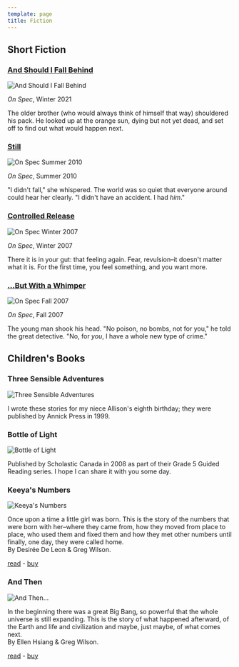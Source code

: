 ```yaml
---
template: page
title: Fiction
---
```


<h2>Short Fiction</h2>

<div class="row">
  <div class="col-3">
    <div class="card">
      <h3><a href="@root/fiction/fall-behind/">And Should I Fall Behind</a></h3>
      <p><img class="image" src="@root/files/fiction/on-spec-winter-2021.jpg" alt="And Should I Fall Behind"></p>
      <p><em>On Spec</em>, Winter 2021</p>
      <p>
        The older brother (who would always think of himself that way)
        shouldered his pack.
        He looked up at the orange sun,
        dying but not yet dead,
        and set off to find out what would happen next.
      </p>
    </div>
  </div>
  <div class="col-3">
    <div class="card">
      <h3><a href="@root/fiction/still-short/">Still</a></h3>
      <p><img class="image" src="@root/files/fiction/on-spec-summer-2010.png" alt="On Spec Summer 2010"></p>
      <p><em>On Spec</em>, Summer 2010</p>
      <p>
        "I didn't fall," she whispered.
        The world was so quiet that everyone around could hear her clearly.
        "I didn't have an accident. I had <em>him</em>."
      </p>
    </div>
  </div>
  <div class="col-3">
    <div class="card">
      <h3><a href="@root/fiction/controlled-release/">Controlled Release</a></h3>
      <p><img class="image" src="@root/files/fiction/on-spec-winter-2007.jpg" alt="On Spec Winter 2007"></p>
      <p><em>On Spec</em>, Winter 2007</p>
      <p>
        There it is in your gut: that feeling again.
        Fear, revulsion–it doesn't matter what it is.
        For the first time, you feel something, and you want more.
      </p>
    </div>
  </div>
  <div class="col-3">
    <div class="card">
      <h3><a href="@root/fiction/but-with-a-whimper/">…But With a Whimper</a></h3>
      <p><img class="image" src="@root/files/fiction/on-spec-fall-2007.jpg" alt="On Spec Fall 2007"></p>
      <p><em>On Spec</em>, Fall 2007</p>
      <p>
        The young man shook his head.
        "No poison, no bombs, not for you," he told the great detective.
        "No, for <em>you</em>, I have a whole new type of crime."
      </p>
    </div>
  </div>
</div>

<h2>Children's Books</h2>

<div class="row">
  <div class="col-6">
    <div class="card">
      <h3>Three Sensible Adventures</h3>
      <p><img class="image" src="@root/files/fiction/3sa.jpg" alt="Three Sensible Adventures"></p>
      <p>
        I wrote these stories for my niece Allison's eighth birthday;
        they were published by Annick Press in 1999.
      </p>
    </div>
  </div>
  <div class="col-6">
    <div class="card">
      <h3>Bottle of Light</h3>
      <p><img class="image" src="@root/files/fiction/bottle-of-light.jpg" alt="Bottle of Light"></p>
      <p>
        Published by Scholastic Canada in 2008
        as part of their Grade 5 Guided Reading series.
        I hope I can share it with you some day.
      </p>
    </div>
  </div>
</div>

<div class="row">
  <div class="col-6">
    <div class="card">
      <h3>Keeya's Numbers</h3>
      <p><img class="image" src="@root/fiction/keeyas-numbers/keeyas-numbers.png" alt="Keeya's Numbers"></p>
      <p>
        Once upon a time a little girl was born.
        This is the story of the numbers that were born with her–where they came from,
        how they moved from place to place,
        who used them and fixed them and how they met other numbers
        until finally, one day, they were called home.
        <br>
        By Desirée De Leon &amp; Greg Wilson.
      </p>
      <p>
        <a href="@root/fiction/keeyas-numbers/">read</a>
        -
        <a href="https://www.lulu.com/shop/greg-wilson-and-desir%C3%A9e-de-leon/keeyas-numbers/paperback/product-ydjd6g.html">buy</a>
      </p>
    </div>
  </div>
  <div class="col-6">
    <div class="card">
      <h3>And Then</h3>
      <p><img class="image" src="@root/fiction/and-then/and-then.png" alt="And Then…"></p>
      <p>
        In the beginning there was a great Big Bang, so powerful that
        the whole universe is still expanding.  This is the story of
        what happened afterward, of the Earth and life and civilization
        and maybe, just maybe, of what comes next.
        <br>
        By Ellen Hsiang &amp; Greg Wilson.
      </p>
      <p>
        <a href="@root/fiction/and-then/004-005/">read</a>
        -
        <a href="http://www.lulu.com/shop/greg-wilson/and-then/paperback/product-20295057.html">buy</a>
      </p>
    </div>
  </div>
</div>
